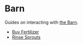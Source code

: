 # Barn

Guides on interacting with [the Barn](../../farm/barn.md).

* [Buy Fertilizer](buy-fertilizer.md)
* [Rinse Sprouts](rinse.md)
